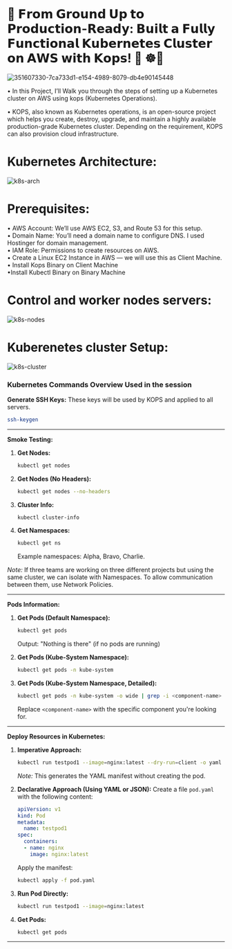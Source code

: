 # 🚀 𝗙𝗿𝗼𝗺 𝗚𝗿𝗼𝘂𝗻𝗱 𝗨𝗽 𝘁𝗼 𝗣𝗿𝗼𝗱𝘂𝗰𝘁𝗶𝗼𝗻-𝗥𝗲𝗮𝗱𝘆: 𝗕𝘂𝗶𝗹𝘁 𝗮 𝗙𝘂𝗹𝗹𝘆 𝗙𝘂𝗻𝗰𝘁𝗶𝗼𝗻𝗮𝗹 𝗞𝘂𝗯𝗲𝗿𝗻𝗲𝘁𝗲𝘀 𝗖𝗹𝘂𝘀𝘁𝗲𝗿 𝗼𝗻 𝗔𝗪𝗦 𝘄𝗶𝘁𝗵 𝗞𝗼𝗽𝘀! 🚀  ☸🚢
![351607330-7ca733d1-e154-4989-8079-db4e90145448](https://github.com/user-attachments/assets/8442572e-f284-45c4-ad65-878ba89034a8)

• In this Project, I’ll Walk you through the steps of setting up a Kubernetes cluster on AWS using kops (Kubernetes Operations).

• KOPS, also known as Kubernetes operations, is an open-source project which helps you create, destroy, upgrade, and maintain a highly available production-grade Kubernetes cluster. Depending on the requirement, KOPS can also provision cloud infrastructure.


# Kubernetes Architecture:
![k8s-arch](https://github.com/user-attachments/assets/36ad4c5a-eac2-4e75-9a55-034a8a8e3e1f)


# Prerequisites:
•	AWS Account: We’ll use AWS EC2, S3, and Route 53 for this setup. \
•	Domain Name: You’ll need a domain name to configure DNS. I used Hostinger for domain management. \
•	IAM Role: Permissions to create resources on AWS. \
• Create a Linux EC2 Instance in AWS — we will use this as Client Machine. \
• Install Kops Binary on Client Machine \
•Install Kubectl Binary on Binary Machine


# Control and worker nodes servers:

![k8s-nodes](https://github.com/user-attachments/assets/76ddb60c-bde2-478e-8b70-e47a610cd6ff)

# Kuberenetes cluster Setup:
![k8s-cluster](https://github.com/user-attachments/assets/9ca26ea1-00cd-4f8a-80e2-aee3a63caed5)



### Kubernetes Commands Overview Used in the session

**Generate SSH Keys:**
These keys will be used by KOPS and applied to all servers.

```sh
ssh-keygen 
```

---

**Smoke Testing:**

1. **Get Nodes:**
   ```sh
   kubectl get nodes
   ```
   
2. **Get Nodes (No Headers):**
   ```sh
   kubectl get nodes --no-headers
   ```

3. **Cluster Info:**
   ```sh
   kubectl cluster-info
   ```

4. **Get Namespaces:**
   ```sh
   kubectl get ns
   ```
   Example namespaces: Alpha, Bravo, Charlie.

*Note:* If three teams are working on three different projects but using the same cluster, we can isolate with Namespaces. To allow communication between them, use Network Policies.

---

**Pods Information:**

1. **Get Pods (Default Namespace):**
   ```sh
   kubectl get pods
   ```
   Output: "Nothing is there" (if no pods are running)

2. **Get Pods (Kube-System Namespace):**
   ```sh
   kubectl get pods -n kube-system
   ```

3. **Get Pods (Kube-System Namespace, Detailed):**
   ```sh
   kubectl get pods -n kube-system -o wide | grep -i <component-name>
   ```
   Replace `<component-name>` with the specific component you're looking for.

---

**Deploy Resources in Kubernetes:**

1. **Imperative Approach:**
   ```sh
   kubectl run testpod1 --image=nginx:latest --dry-run=client -o yaml
   ```
   *Note:* This generates the YAML manifest without creating the pod.

2. **Declarative Approach (Using YAML or JSON):**
   Create a file `pod.yaml` with the following content:
   ```yaml
   apiVersion: v1
   kind: Pod
   metadata:
     name: testpod1
   spec:
     containers:
     - name: nginx
       image: nginx:latest
   ```
   Apply the manifest:
   ```sh
   kubectl apply -f pod.yaml
   ```

3. **Run Pod Directly:**
   ```sh
   kubectl run testpod1 --image=nginx:latest
   ```

4. **Get Pods:**
   ```sh
   kubectl get pods
   ```

---




